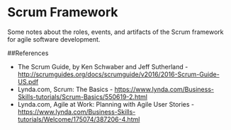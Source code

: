 # Scrum Framework

Some notes about the roles, events, and artifacts of the Scrum framework for agile software development.

##References

- The Scrum Guide, by Ken Schwaber and Jeff Sutherland - http://scrumguides.org/docs/scrumguide/v2016/2016-Scrum-Guide-US.pdf
- Lynda.com, Scrum: The Basics - https://www.lynda.com/Business-Skills-tutorials/Scrum-Basics/550619-2.html
- Lynda.com, Agile at Work: Planning with Agile User Stories - https://www.lynda.com/Business-Skills-tutorials/Welcome/175074/387206-4.html
